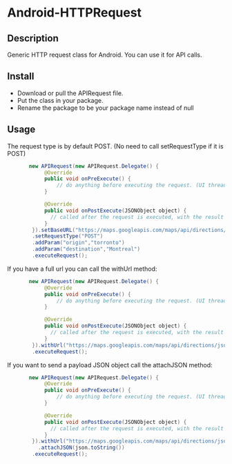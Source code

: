 # Android-HTTPRequest
## Description
Generic HTTP request class for Android. You can use it for API calls.
## Install
- Download or pull the APIRequest file.
- Put the class in your package.
- Rename the package to be your package name instead of null
## Usage
The request type is by default POST. (No need to call setRequestType if it is POST)
``` java
       new APIRequest(new APIRequest.Delegate() {
            @Override
            public void onPreExecute() {
                // do anything before executing the request. (UI thread)
            }

            @Override
            public void onPostExecute(JSONObject object) {
              // called after the request is executed, with the result object
            }
        }).setBaseURL("https://maps.googleapis.com/maps/api/directions/json?")
        .setRequestType("POST")
        .addParam("origin","torronto")
        .addParam("destination","Montreal")
        .executeRequest();
```
    
    
If you have a full url you can call the withUrl method:
``` java
       new APIRequest(new APIRequest.Delegate() {
            @Override
            public void onPreExecute() {
                // do anything before executing the request. (UI thread)
            }

            @Override
            public void onPostExecute(JSONObject object) {
              // called after the request is executed, with the result object
            }
        }).withUrl("https://maps.googleapis.com/maps/api/directions/json?origin=Toronto&destination=Montreal")
        .executeRequest();
```
    
If you want to send a payload JSON object call the attachJSON method:

``` java
       new APIRequest(new APIRequest.Delegate() {
            @Override
            public void onPreExecute() {
                // do anything before executing the request. (UI thread)
            }

            @Override
            public void onPostExecute(JSONObject object) {
              // called after the request is executed, with the result object
            }
        }).withUrl("https://maps.googleapis.com/maps/api/directions/json?origin=Toronto&destination=Montreal")
          .attachJSON(json.toString()) 
        .executeRequest();
```
